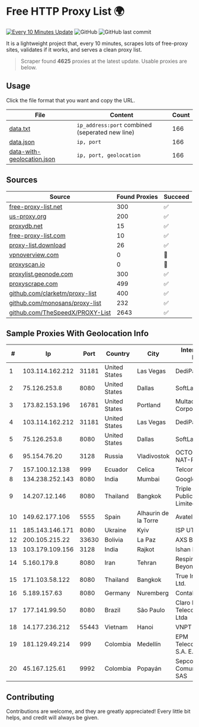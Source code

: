 
# Free HTTP Proxy List 🌍

[![Every 10 Minutes Update](https://github.com/mertguvencli/http-proxy-list/actions/workflows/main.yml/badge.svg?branch=main)](https://github.com/mertguvencli/http-proxy-list/actions/workflows/main.yml)
![GitHub](https://img.shields.io/github/license/mertguvencli/http-proxy-list)
![GitHub last commit](https://img.shields.io/github/last-commit/mertguvencli/http-proxy-list)

It is a lightweight project that, every 10 minutes, scrapes lots of free-proxy sites, validates if it works, and serves a clean proxy list.


> Scraper found **4625** proxies at the latest update. Usable proxies are below.

## Usage

Click the file format that you want and copy the URL.


|File|Content|Count|
|----|-------|-----|
|[data.txt](https://raw.githubusercontent.com/mertguvencli/http-proxy-list/main/proxy-list/data.txt)|`ip_address:port` combined (seperated new line)|166|
|[data.json](https://raw.githubusercontent.com/mertguvencli/http-proxy-list/main/proxy-list/data.json)|`ip, port`|166|
|[data-with-geolocation.json](https://raw.githubusercontent.com/mertguvencli/http-proxy-list/main/proxy-list/data-with-geolocation.json)|`ip, port, geolocation`|166|

## Sources

|Source|Found Proxies|Succeed|
|------|-------------|-------|
|[free-proxy-list.net](https://free-proxy-list.net)|300|✅|
|[us-proxy.org](https://www.us-proxy.org)|200|✅|
|[proxydb.net](http://proxydb.net)|15|✅|
|[free-proxy-list.com](https://free-proxy-list.com/?page=&port=&type%5B%5D=http&type%5B%5D=https&up_time=0&search=Search)|10|✅|
|[proxy-list.download](https://www.proxy-list.download/HTTP)|26|✅|
|[vpnoverview.com](https://vpnoverview.com/privacy/anonymous-browsing/free-proxy-servers)|0|🚫|
|[proxyscan.io](https://www.proxyscan.io)|0|🚫|
|[proxylist.geonode.com](https://proxylist.geonode.com/api/proxy-list?limit=300&page=1&sort_by=lastChecked&sort_type=desc&protocols=http,https)|300|✅|
|[proxyscrape.com](https://api.proxyscrape.com/v2/?request=displayproxies&protocol=http&timeout=10000&country=all&ssl=all&anonymity=all)|499|✅|
|[github.com/clarketm/proxy-list](https://raw.githubusercontent.com/clarketm/proxy-list/master/proxy-list-raw.txt)|400|✅|
|[github.com/monosans/proxy-list](https://raw.githubusercontent.com/monosans/proxy-list/main/proxies/http.txt)|232|✅|
|[github.com/TheSpeedX/PROXY-List](https://raw.githubusercontent.com/TheSpeedX/PROXY-List/master/http.txt)|2643|✅|


## Sample Proxies With Geolocation Info

|#|Ip|Port|Country|City|Internet Service Provider|
|-|--|----|-------|----|-------------------------|
|1|103.114.162.212|31181|United States|Las Vegas|DediPath|
|2|75.126.253.8|8080|United States|Dallas|SoftLayer|
|3|173.82.153.196|16781|United States|Portland|Multacom Corporation|
|4|103.114.162.212|31181|United States|Las Vegas|DediPath|
|5|75.126.253.8|8080|United States|Dallas|SoftLayer|
|6|95.154.76.20|3128|Russia|Vladivostok|OCTOPUSNET-NAT-POOL13 2ap|
|7|157.100.12.138|999|Ecuador|Celica|Telconet S.A|
|8|134.238.252.143|8080|India|Mumbai|Google LLC|
|9|14.207.12.146|8080|Thailand|Bangkok|Triple T Broadband Public Company Limited|
|10|149.62.177.106|5555|Spain|Alhaurin de la Torre|Avatel Telecom|
|11|185.143.146.171|8080|Ukraine|Kyiv|ISP UTELS|
|12|200.105.215.22|33630|Bolivia|La Paz|AXS Bolivia S. A.|
|13|103.179.109.156|3128|India|Rajkot|Ishan Netsol Pvt Ltd|
|14|5.160.179.8|8080|Iran|Tehran|Respina Networks & Beyond PJSC|
|15|171.103.58.122|8080|Thailand|Bangkok|True Internet Co., Ltd.|
|16|5.189.157.63|8080|Germany|Nuremberg|Contabo GmbH|
|17|177.141.99.50|8080|Brazil|São Paulo|Claro NXT Telecomunicacoes Ltda|
|18|14.177.236.212|55443|Vietnam|Hanoi|VNPT|
|19|181.129.49.214|999|Colombia|Medellín|EPM Telecomunicaciones S.A. E.S.P.|
|20|45.167.125.61|9992|Colombia|Popayán|Sepcom Comunicaciones SAS|



## Contributing

Contributions are welcome, and they are greatly appreciated! Every
little bit helps, and credit will always be given.

